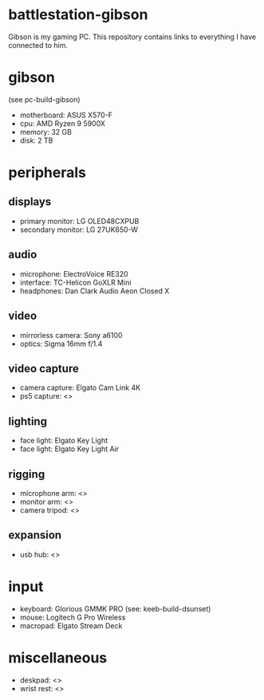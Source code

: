 # battlestation-gibson
Gibson is my gaming PC. This repository contains links to everything I have connected to him.

# gibson
(see pc-build-gibson)
- motherboard: ASUS X570-F
- cpu: AMD Ryzen 9 5900X
- memory: 32 GB
- disk: 2 TB


# peripherals

## displays
- primary monitor: LG OLED48CXPUB
- secondary monitor: LG 27UK650-W

## audio
- microphone: ElectroVoice RE320
- interface: TC-Helicon GoXLR Mini
- headphones: Dan Clark Audio Aeon Closed X

## video
- mirrorless camera: Sony a6100
- optics: Sigma 16mm f/1.4

## video capture
- camera capture: Elgato Cam Link 4K
- ps5 capture: <>

## lighting
- face light: Elgato Key Light
- face light: Elgato Key Light Air

## rigging
- microphone arm: <>
- monitor arm: <>
- camera tripod: <>

## expansion
- usb hub: <>

# input
- keyboard: Glorious GMMK PRO (see: keeb-build-dsunset)
- mouse: Logitech G Pro Wireless
- macropad: Elgato Stream Deck

# miscellaneous
- deskpad: <>
- wrist rest: <>
